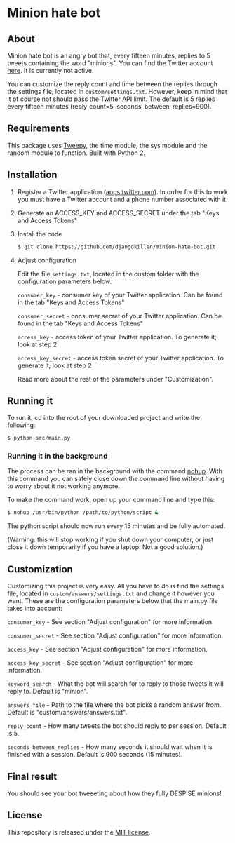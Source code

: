 # Minion hate bot

## About
Minion hate bot is an angry bot that, every fifteen minutes, replies to 5 tweets containing the word "minions". You can find the Twitter account [here](https://twitter.com/minionsareevil). It is currently not active.

You can customize the reply count and time between the replies through the settings file, located in `custom/settings.txt`. However, keep in mind that it of course not should pass the Twitter API limit. The default is 5 replies every fifteen minutes (reply\_count=5, seconds\_between_replies=900).

## Requirements
This package uses [Tweepy](http://www.tweepy.org), the time module, the sys module and the random module to function. Built with Python 2.

## Installation

1. Register a Twitter application ([apps.twitter.com](https://apps.twitter.com)). In order for this to work you must have a Twitter account and a phone number associated with it.

2. Generate an ACCESS_KEY and ACCESS_SECRET under the tab "Keys and Access Tokens"

2. Install the code

    ```bash
    $ git clone https://github.com/djangokillen/minion-hate-bot.git
    ```

3. Adjust configuration
    
    Edit the file `settings.txt`, located in the custom folder with the configuration parameters below.

    `consumer_key` - consumer key of your Twitter application. Can be found in the tab "Keys and Access Tokens"

    `consumer_secret` - consumer secret of your Twitter application. Can be found in the tab "Keys and Access Tokens"

    `access_key` - access token of your Twitter application. To generate it; look at step 2

    `access_key_secret` - access token secret of your Twitter application. To generate it; look at step 2

    Read more about the rest of the parameters under "Customization".

## Running it

To run it, cd into the root of your downloaded project and write the following:

```bash
$ python src/main.py
```

### Running it in the background

The process can be ran in the background with the command [nohup](https://en.wikipedia.org/wiki/Nohup). With this command you can safely close down the command line without having to worry about it not working anymore.

To make the command work, open up your command line and type this: 

```bash
$ nohup /usr/bin/python /path/to/python/script &
```

The python script should now run every 15 minutes and be fully automated.

(Warning: this will stop working if you shut down your computer, or just close it down temporarily if you have a laptop. Not a good solution.)

## Customization
Customizing this project is very easy. All you have to do is find the settings file, located in `custom/answers/settings.txt` and change it however you want. These are the configuration parameters below that the main.py file takes into account:

`consumer_key` - See section "Adjust configuration" for more information.

`consumer_secret` - See section "Adjust configuration" for more information.

`access_key` - See section "Adjust configuration" for more information.

`access_key_secret` - See section "Adjust configuration" for more information.

`keyword_search` - What the bot will search for to reply to those tweets it will reply to. Default is "minion".

`answers_file` - Path to the file where the bot picks a random answer from. Default is "custom/answers/answers.txt".

`reply_count` - How many tweets the bot should reply to per session. Default is 5.

`seconds_between_replies` - How many seconds it should wait when it is finished with a session. Default is 900 seconds (15 minutes).

## Final result

You should see your bot tweeeting about how they fully DESPISE minions!

## License
This repository is released under the [MIT license](LICENSE).